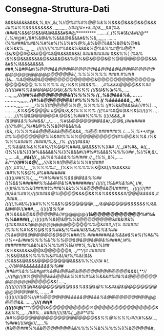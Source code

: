 # Consegna-Struttura-Dati

&&&&&&&&&&&&,%,*#/*(,,&/,%/*(@%#%#%@@%&%%&&&@&&&@&&@&&&##%#%%&&&&&&&&&
,,,,,,,,,,, (/##(/#**&.#(/&,,*,,&#(%&(###&%&&@@&&@&@&&&&#&#@/*********
......../.,*(%%#(&(/&#(/@**(,.%/#@#(*,/&#%&@&%%&&&@&&&&#&%%&*,,,,,,,,*
....... (%%###&%#&%%#%#%(%(/*%#%@%*,*&*%&@(%&&%&@&%@#&(&%&&%.,,,,,,,,,
/////////%%#%&&&%&&&&%@%&%%#@%@@#((&/&@@#@&&#@@%&@&&&&&#&&( ##########
&&&%%( (%&%(&%&@&&&&&&&&@&&&&&@&&%@%&@&@@@&@%@@@@@@@@&&&&#&%/&&&&&&&&&
###,%&#@&#/*%@@@&&@@@@@@@@@&&@@&&@&@@@@@@@@@@@@@@@@@@@@@@@@&/,,%%%%%%%
####*.#%#(#((&*....*%&@@&@&@@@@@@@@@@@@@&@@@@@@@@@@@@@@@@@@&@@*,%%%%%%
#(,/%&%(#&&&%...          .,#%&&&@@@@&&%##(((((((##%%&@@@@@@@/,&(%%%%%
(((*&@&%(#%%,.....               ....,,,,,,****///(##%&@@@@@@@&((%%%%%
((.,%&@&&&%&,....      ... ..........,,,,***,.,,**/(#%&@@@@@@&( #%%%%%
(( %&&&&&&&,,,.#(.       ........,,,,**,......,,,/%%(((#@@@@%%@,,%%%%%
((#*%&&@&&*(&&(//#*%(     ...,   ....   ....,*&%&@&@@@#.#@@&/&,&(%%%%%
(((*%#%&@#(&&%&(#//((/%.    .,.  ....   ..,(//%@&@@@@@@#.@@&(.%###%%%%
((((/*&&&,,*#*(&@@&&%%##&&/..,/.....   .,%#(&@@@@@@@&&#/,,@@&,(#######
(((//*%@(,,/%(#&@%%%&@@&&&%&(&&*,.*/%%*%%&&@@@&&&@@@&&&,,.%@@.#######%
/.....*%*,%**/#@.  #%%@@@@@@@%%&##%%%%@@@@@@@@@(#%@@&%%&*./%&%%%#*###%
 /####/%,*&,,,/%.   *(/((((#&&#/ .,%%&@&%&%%#%//(%@@%###&,*@&&&&%%((##
.//,,,(#%#&,.  *#((,,,*((%%(/&%((((#%&&&&&%%(((%&&&#//(#%#%&&&%%%%(/##
***,*%(/%#,&/..   .,,,.....*&*,,,,***#&((//*****,,,**(*&/%&%&&&%%#/###
//,*,,*(%%*,,&%,......   *&/*****//(##%&@(,,,,***////&%#(@@@&%%%#(####
(((/*,,##%/,,,,,,%%%%%#,,,,(%&%%%%%%&@&&(//#&&&&&#(##%%%&@%,#%########
((((((*/##%%/,,,,,,**/#%###%%&&@@&&%%##((%&&%######%%&&@@&%#/#######((
((((((,(%&#%&%#/,,*(/#,(/(#/&%%%&((###/#(%##&%&&%%%&@@@@&&@(*/####(, .
(((((//(##(#/&&%##%//((###&&@%@@@@&&&@&&%&%&&&&&&#/@@@&&&&&,#,####....
(((((,*%#&%/((##%%%%&&%@&@@@@@(*,.,,/&@@@@@@&&&&&&%/*&&&@@@/(/###.,,,,
(((((*(&%%#(#%&&&&@&&@@@@@&/*/#@@@@@(**/(&@@@@@@@@@@@%#%&%%&####(,,**(
((((((#/%&(@&@%%&@@@@@@@@&#&&(#&%((##&#&#&#@@@@@@@@@@@@@@%%@&###*,//(%
######(%%%%#%&%@&%&%##*&/%%##/#/&%*&/%%&%##(%&#@@&@@@@@@&@&@%###***/(%
########&&%&&#&%#%(%#*&(*%(/*%**&/*##*#%%%%&(%%%@@&@&@@&@@&%####/,*/#%
########%&&%&%%%%#(%(&(/##*%,%*/&//%(##(&%&&&&&&&@@&@@@@@@#*,..,/**/(#
######* .%&&@&&&%%%%%&#%&(/#/%/%&((&(&(%&&&&@&&&&@@@@@@@@&&&&%%%*///(#
#(. .,,///(@@&&&&&&&&&%%##(##&#%&%%&#@#%&@&@@&@&@@@@@@@@@@@@&&&(,**//*
.,*/((#@(((#%@@@@&&&@@&&%%#%#%&%&&&#%#&%&@@@@@@@@@@@@@@@@@@&&(  ....,,
((((((/(//((&@(#&@@@@@@&@&&&%&&@&@%%&#&@&@@@@@@@@@@@@@@@%,   ..  .,,,*
#((((((///(&@%/*/(#%@@@@@@&&&&&@@&&&%&@@@@@@@@@@@@@@@&&. .....,/(**//(
##(#((((((#@(*****/@@@(&@@@@@@@@@@%@@@@@@@@@@@@@@@&&&%%,,,,..,/##%*...
####(/////&%/,,,*@#**#%(##%@@@@@@@@@@@@@@@@@@@&&%%@%%%%/#/*/(#%&&(...,
%###(/((/#@(//,.,..*.*%(#&@@###%%&&@@@@@@@&&%%%%%&%%%%%((%&@@@@&#**,**
